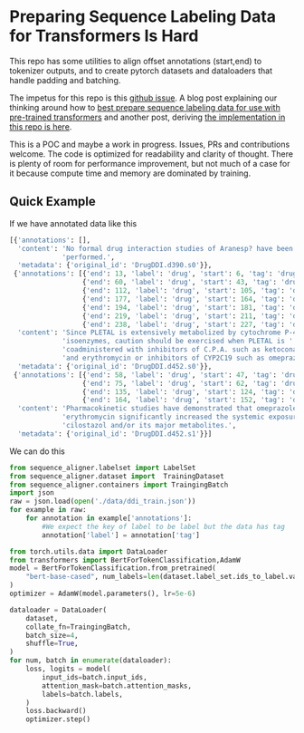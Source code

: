 # Preparing Sequence Labeling Data for Transformers Is Hard

This repo has some utilities to align offset annotations (start,end) to tokenizer outputs, 
and to create pytorch datasets and dataloaders that handle padding and batching. 

The impetus for this repo is this [github issue](https://github.com/huggingface/transformers/issues/7019).
A blog post explaining our thinking around how to [best prepare sequence labeling data for use with pre-trained transformers](https://www.lighttag.io/blog/sequence-labeling-with-transformers/)
and another post, deriving [the implementation in this repo is here](https://lighttag.io/blog/sequence-labeling-with-transformers/example). 

This is a POC and maybe a work in progress. Issues, PRs and contributions welcome. 
The code is optimized for readability and clarity of thought. There is plenty of room for performance improvement, 
but not much of a case for it because compute time and memory are dominated by training. 

## Quick Example
If we have annotated data like this
```python
[{'annotations': [],
  'content': 'No formal drug interaction studies of Aranesp? have been '
             'performed.',
  'metadata': {'original_id': 'DrugDDI.d390.s0'}},
 {'annotations': [{'end': 13, 'label': 'drug', 'start': 6, 'tag': 'drug'},
                  {'end': 60, 'label': 'drug', 'start': 43, 'tag': 'drug'},
                  {'end': 112, 'label': 'drug', 'start': 105, 'tag': 'drug'},
                  {'end': 177, 'label': 'drug', 'start': 164, 'tag': 'drug'},
                  {'end': 194, 'label': 'drug', 'start': 181, 'tag': 'drug'},
                  {'end': 219, 'label': 'drug', 'start': 211, 'tag': 'drug'},
                  {'end': 238, 'label': 'drug', 'start': 227, 'tag': 'drug'}],
  'content': 'Since PLETAL is extensively metabolized by cytochrome P-450 '
             'isoenzymes, caution should be exercised when PLETAL is '
             'coadministered with inhibitors of C.P.A. such as ketoconazole '
             'and erythromycin or inhibitors of CYP2C19 such as omeprazole.',
  'metadata': {'original_id': 'DrugDDI.d452.s0'}},
 {'annotations': [{'end': 58, 'label': 'drug', 'start': 47, 'tag': 'drug'},
                  {'end': 75, 'label': 'drug', 'start': 62, 'tag': 'drug'},
                  {'end': 135, 'label': 'drug', 'start': 124, 'tag': 'drug'},
                  {'end': 164, 'label': 'drug', 'start': 152, 'tag': 'drug'}],
  'content': 'Pharmacokinetic studies have demonstrated that omeprazole and '
             'erythromycin significantly increased the systemic exposure of '
             'cilostazol and/or its major metabolites.',
  'metadata': {'original_id': 'DrugDDI.d452.s1'}}]
```
We can do this
```python
from sequence_aligner.labelset import LabelSet
from sequence_aligner.dataset import  TrainingDataset
from sequence_aligner.containers import TraingingBatch
import json
raw = json.load(open('./data/ddi_train.json'))
for example in raw:
    for annotation in example['annotations']:
        #We expect the key of label to be label but the data has tag
        annotation['label'] = annotation['tag']

from torch.utils.data import DataLoader
from transformers import BertForTokenClassification,AdamW
model = BertForTokenClassification.from_pretrained(
    "bert-base-cased", num_labels=len(dataset.label_set.ids_to_label.values())
)
optimizer = AdamW(model.parameters(), lr=5e-6)

dataloader = DataLoader(
    dataset,
    collate_fn=TraingingBatch,
    batch_size=4,
    shuffle=True,
)
for num, batch in enumerate(dataloader):
    loss, logits = model(
        input_ids=batch.input_ids,
        attention_mask=batch.attention_masks,
        labels=batch.labels,
    )
    loss.backward()
    optimizer.step()
